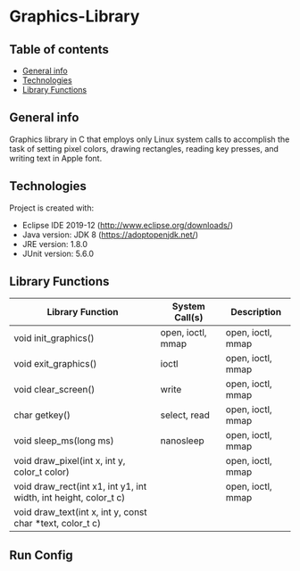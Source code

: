 # Graphics-Library

## Table of contents
* [General info](#general-info)
* [Technologies](#technologies)
* [Library Functions](#library-functions)

## General info
Graphics library in C that employs only Linux system calls to accomplish the task of setting pixel colors, drawing rectangles, reading key presses, and writing text in Apple font.

## Technologies
Project is created with:
* Eclipse IDE 2019-12 (http://www.eclipse.org/downloads/)
* Java version: JDK 8 (https://adoptopenjdk.net/)
* JRE version: 1.8.0
* JUnit version: 5.6.0

## Library Functions
  | Library Function | System Call(s) | Description |
  | ------------ | ------------------- | ------------------- |
  | void init_graphics() | open, ioctl, mmap | open, ioctl, mmap |
  | void exit_graphics() | ioctl | open, ioctl, mmap |
  | void clear_screen() | write | open, ioctl, mmap |
  | char getkey() | select, read | open, ioctl, mmap |
  | void sleep_ms(long ms) | nanosleep | open, ioctl, mmap |
  | void draw_pixel(int x, int y, color_t color) |  | open, ioctl, mmap |
  | void draw_rect(int x1, int y1, int width, int height, color_t c) |  | open, ioctl, mmap |
  | void draw_text(int x, int y, const char *text, color_t c) |  |
	
## Run Config
